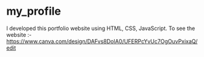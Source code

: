 # my_profile
I developed this portfolio website using HTML, CSS, JavaScript. To see the website :- https://www.canva.com/design/DAFvs8DolA0/UFERPcYvUc7OgOuvPxixaQ/edit
